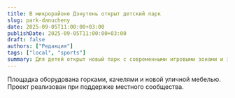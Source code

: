 ```yaml
---
title: В микрорайоне Дэнутень открыт детский парк
slug: park-danucheny
date: 2025-09-05T11:00:00+03:00
publishDate: 2025-09-05T11:00:00+03:00
draft: false
authors: ["Редакция"]
tags: ["local", "sports"]
summary: Для детей открыт новый парк с современными игровыми зонами и зелёными насаждениями.
---
```


Площадка оборудована горками, качелями и новой уличной мебелью. Проект реализован при поддержке местного сообщества.

